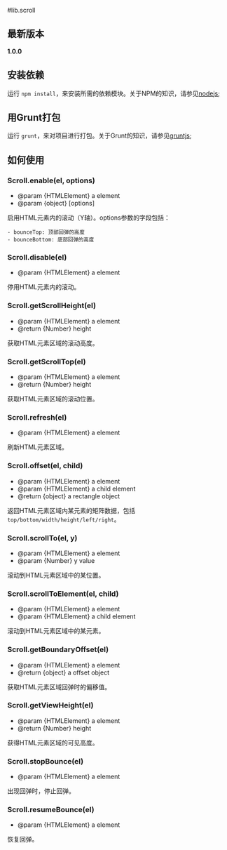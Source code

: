 #lib.scroll

## 最新版本

**1.0.0**

## 安装依赖

运行 `npm install`，来安装所需的依赖模块。关于NPM的知识，请参见[nodejs](http://nodejs.org/);

## 用Grunt打包

运行 `grunt`，来对项目进行打包。关于Grunt的知识，请参见[gruntjs](http://gruntjs.com/);

## 如何使用

### Scroll.enable(el, options)

* @param {HTMLElement} a element
* @param {object} [options]

启用HTML元素内的滚动（Y轴）。options参数的字段包括：

	- bounceTop: 顶部回弹的高度
	- bounceBottom: 底部回弹的高度

### Scroll.disable(el)

* @param {HTMLElement} a element

停用HTML元素内的滚动。

### Scroll.getScrollHeight(el)

* @param {HTMLElement} a element
* @return {Number} height

获取HTML元素区域的滚动高度。

### Scroll.getScrollTop(el)

* @param {HTMLElement} a element
* @return {Number} height

获取HTML元素区域的滚动位置。

### Scroll.refresh(el)

* @param {HTMLElement} a element

刷新HTML元素区域。

### Scroll.offset(el, child)

* @param {HTMLElement} a element
* @param {HTMLElement} a child element
* @return {object} a rectangle object

返回HTML元素区域内某元素的矩阵数据，包括`top/bottom/width/height/left/right`。

### Scroll.scrollTo(el, y)

* @param {HTMLElement} a element
* @param {Number} y value

滚动到HTML元素区域中的某位置。

### Scroll.scrollToElement(el, child)

* @param {HTMLElement} a element
* @param {HTMLElement} a child element

滚动到HTML元素区域中的某元素。

### Scroll.getBoundaryOffset(el)

* @param {HTMLElement} a element
* @return {object} a offset object

获取HTML元素区域回弹时的偏移值。

### Scroll.getViewHeight(el)

* @param {HTMLElement} a element
* @return {Number} height

获得HTML元素区域的可见高度。

### Scroll.stopBounce(el)

* @param {HTMLElement} a element

出现回弹时，停止回弹。

### Scroll.resumeBounce(el)

* @param {HTMLElement} a element

恢复回弹。